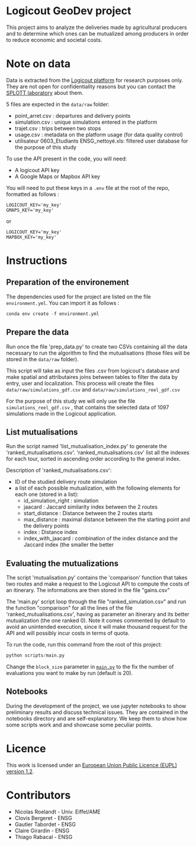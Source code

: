 # Logicout GeoDev project

This project aims to analyze the deliveries made by agricultural producers 
and to determine which ones can be mutualized among producers in order to 
reduce economic and societal costs.

# Note on data

Data is extracted from the [Logicout platform](https://www.logicout.fr/couts/) for research purposes only. 
They are not open for confidentiality reasons but you can contact the [SPLOTT laboratory](https://splott.univ-gustave-eiffel.fr/contacter-le-labo) about them.

5 files are expected in the `data/raw` folder:

- point_arret.csv : departures and delivery points
- simulation.csv : unique simulations entered in the platform
- trajet.csv : trips between two stops
- usage.csv : metadata on the platform usage (for data quality control)
- utilisateur 0603_Etudiants ENSG_nettoyé.xls: filtered user database for the purpose of this study

To use the API present in the code, you will need:

- A logicout API key
- A Google Maps or Mapbox API key

You will need to put these keys in a `.env` file at the root of the repo, formatted as follows :

``` env
LOGICOUT_KEY='my_key'
GMAPS_KEY='my_key'
```
or
``` env
LOGICOUT_KEY='my_key'
MAPBOX_KEY='my_key'
```

# Instructions
## Preparation of the environement
The dependencies used for the project are listed on the file `environment.yml`. 
You can import it as follows :
``` python
conda env create -f environment.yml
```
## Prepare the data
Run once the file 'prep_data.py' to create two CSVs containing all the data necessary to run the algorithm to find the mutualisations (those files will be stored in the  `data/raw` folder).

This script will take as input the files .csv from logicout's database and make spatial and attributaires joins between tables to filter the data by entry, user and localization. 
This process will create the files `data/raw/simulations_gdf.csv` and `data/raw/simulations_reel_gdf.csv`

For the purpose of this study we will only use the file `simulations_reel_gdf.csv` , that contains the selected data of 1097 simulations made in the Logicout application.

## List mutualisations

Run the script named 'list_mutualisation_index.py' to generate the 'ranked_mutualisations.csv'. 
'ranked_mutualisations.csv' list all the indexes for each tour, sorted in ascending order according to the general index.

Description of 'ranked_mutualisations.csv':
- ID of the studied delivery route simulation
- a list of each possible mutualization, with the following elements for each one (stored in a list): 
  - id_simulation_right : simulation 
  - jaacard : Jaccard similarity index between the 2 routes
  - start_distance : Distance between the 2 routes starts
  - max_distance : maximal distance between the the starting point and the delivery points
  - index : Distance index
  - index_with_jaacard : combination of the index distance and the Jaccard index (the smaller the better

## Evaluating the mutualizations

The script 'mutualisation.py' contains the 'comparison' function that takes two routes and make a request to the Logicout API to compute the costs of an itinerary.
The informations are then stored in the file "gains.csv"

The 'main.py' script loop through the file "ranked_simulation.csv" and run the function "comparison" for all the lines of the file 'ranked_mutualisations.csv', having as parameter an itinerary and its better mutualization (the one ranked 0). 
Note it comes commented by default to avoid an unintended execution, since it will make thousand request for the API and will possibly incur costs in terms of quota.


To run the code, run this command from the root of this project:

```python
python scripts/main.py 
```

Change the `block_size` parameter in [`main.py`](https://github.com/Universite-Gustave-Eiffel/geodev-logicout/blob/2d8285dd33bffa4298774c5eaeac7d1933d5f43c/scripts/main.py#L22) 
to the fix the number of evaluations you want to make by run (default is 20).

## Notebooks

During the development of the project, we use jupyter notebooks to show preliminary results and discuss technical issues. 
They are contained in the notebooks directory and are self-explanatory.
We keep them to show how some scripts work and and showcase some peculiar points.

# Licence 

This work is licensed under an 
<a rel="license" href="https://joinup.ec.europa.eu/collection/eupl/eupl-text-eupl-12">
European Union Public Licence (EUPL) version 1.2</a>.

# Contributors

- Nicolas Roelandt - Univ. Eiffel/AME
- Clovis Bergeret - ENSG
- Gautier Tabordet - ENSG
- Claire Girardin - ENSG
- Thiago Rabacal - ENSG
